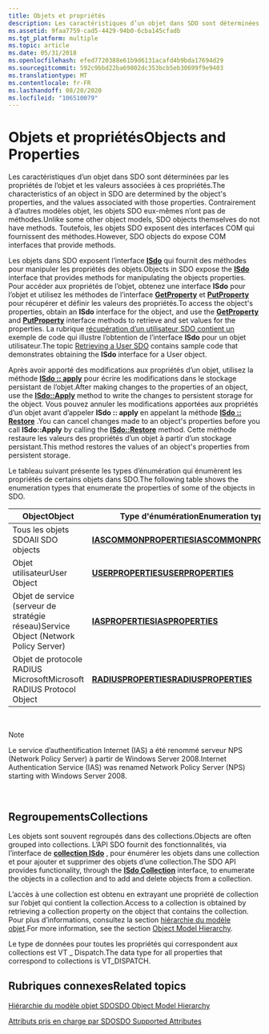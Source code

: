 ```yaml
---
title: Objets et propriétés
description: Les caractéristiques d’un objet dans SDO sont déterminées par les propriétés de l’objet et les valeurs associées à ces propriétés.
ms.assetid: 9faa7759-cad5-4429-94b0-6cba145cfadb
ms.tgt_platform: multiple
ms.topic: article
ms.date: 05/31/2018
ms.openlocfilehash: efed7720388e61b9d6131acafd4b9bda17694d29
ms.sourcegitcommit: 592c9bbd22ba69802dc353bcb5eb30699f9e9403
ms.translationtype: MT
ms.contentlocale: fr-FR
ms.lasthandoff: 08/20/2020
ms.locfileid: "106510079"
---
```

# <a name="objects-and-properties"></a><span data-ttu-id="cff32-103">Objets et propriétés</span><span class="sxs-lookup"><span data-stu-id="cff32-103">Objects and Properties</span></span>

<span data-ttu-id="cff32-104">Les caractéristiques d’un objet dans SDO sont déterminées par les propriétés de l’objet et les valeurs associées à ces propriétés.</span><span class="sxs-lookup"><span data-stu-id="cff32-104">The characteristics of an object in SDO are determined by the object's properties, and the values associated with those properties.</span></span> <span data-ttu-id="cff32-105">Contrairement à d’autres modèles objet, les objets SDO eux-mêmes n’ont pas de méthodes.</span><span class="sxs-lookup"><span data-stu-id="cff32-105">Unlike some other object models, SDO objects themselves do not have methods.</span></span> <span data-ttu-id="cff32-106">Toutefois, les objets SDO exposent des interfaces COM qui fournissent des méthodes.</span><span class="sxs-lookup"><span data-stu-id="cff32-106">However, SDO objects do expose COM interfaces that provide methods.</span></span>

<span data-ttu-id="cff32-107">Les objets dans SDO exposent l’interface [**ISdo**](/windows/desktop/api/sdoias/nn-sdoias-isdo) qui fournit des méthodes pour manipuler les propriétés des objets.</span><span class="sxs-lookup"><span data-stu-id="cff32-107">Objects in SDO expose the [**ISdo**](/windows/desktop/api/sdoias/nn-sdoias-isdo) interface that provides methods for manipulating the objects properties.</span></span> <span data-ttu-id="cff32-108">Pour accéder aux propriétés de l’objet, obtenez une interface **ISdo** pour l’objet et utilisez les méthodes de l’interface [**GetProperty**](/windows/desktop/api/sdoias/nf-sdoias-isdo-getproperty) et [**PutProperty**](/windows/desktop/api/sdoias/nf-sdoias-isdo-putproperty) pour récupérer et définir les valeurs des propriétés.</span><span class="sxs-lookup"><span data-stu-id="cff32-108">To access the object's properties, obtain an **ISdo** interface for the object, and use the [**GetProperty**](/windows/desktop/api/sdoias/nf-sdoias-isdo-getproperty) and [**PutProperty**](/windows/desktop/api/sdoias/nf-sdoias-isdo-putproperty) interface methods to retrieve and set values for the properties.</span></span> <span data-ttu-id="cff32-109">La rubrique [récupération d’un utilisateur SDO contient un](/windows/desktop/Nps/sdo-retrieving-a-user-sdo) exemple de code qui illustre l’obtention de l’interface **ISdo** pour un objet utilisateur.</span><span class="sxs-lookup"><span data-stu-id="cff32-109">The topic [Retrieving a User SDO](/windows/desktop/Nps/sdo-retrieving-a-user-sdo) contains sample code that demonstrates obtaining the **ISdo** interface for a User object.</span></span>

<span data-ttu-id="cff32-110">Après avoir apporté des modifications aux propriétés d’un objet, utilisez la méthode [**ISdo :: apply**](/windows/desktop/api/sdoias/nf-sdoias-isdo-apply) pour écrire les modifications dans le stockage persistant de l’objet.</span><span class="sxs-lookup"><span data-stu-id="cff32-110">After making changes to the properties of an object, use the [**ISdo::Apply**](/windows/desktop/api/sdoias/nf-sdoias-isdo-apply) method to write the changes to persistent storage for the object.</span></span> <span data-ttu-id="cff32-111">Vous pouvez annuler les modifications apportées aux propriétés d’un objet avant d’appeler **ISdo :: apply** en appelant la méthode [**ISdo :: Restore**](/windows/desktop/api/sdoias/nf-sdoias-isdo-restore) .</span><span class="sxs-lookup"><span data-stu-id="cff32-111">You can cancel changes made to an object's properties before you call **ISdo::Apply** by calling the [**ISdo::Restore**](/windows/desktop/api/sdoias/nf-sdoias-isdo-restore) method.</span></span> <span data-ttu-id="cff32-112">Cette méthode restaure les valeurs des propriétés d’un objet à partir d’un stockage persistant.</span><span class="sxs-lookup"><span data-stu-id="cff32-112">This method restores the values of an object's properties from persistent storage.</span></span>

<span data-ttu-id="cff32-113">Le tableau suivant présente les types d’énumération qui énumèrent les propriétés de certains objets dans SDO.</span><span class="sxs-lookup"><span data-stu-id="cff32-113">The following table shows the enumeration types that enumerate the properties of some of the objects in SDO.</span></span>



| <span data-ttu-id="cff32-114">Object</span><span class="sxs-lookup"><span data-stu-id="cff32-114">Object</span></span>                                 | <span data-ttu-id="cff32-115">Type d'énumération</span><span class="sxs-lookup"><span data-stu-id="cff32-115">Enumeration type</span></span>                                       |
|----------------------------------------|--------------------------------------------------------|
| <span data-ttu-id="cff32-116">Tous les objets SDO</span><span class="sxs-lookup"><span data-stu-id="cff32-116">All SDO objects</span></span>                        | [<span data-ttu-id="cff32-117">**IASCOMMONPROPERTIES**</span><span class="sxs-lookup"><span data-stu-id="cff32-117">**IASCOMMONPROPERTIES**</span></span>](/windows/desktop/api/sdoias/ne-sdoias-iascommonproperties) |
| <span data-ttu-id="cff32-118">Objet utilisateur</span><span class="sxs-lookup"><span data-stu-id="cff32-118">User Object</span></span>                            | [<span data-ttu-id="cff32-119">**USERPROPERTIES**</span><span class="sxs-lookup"><span data-stu-id="cff32-119">**USERPROPERTIES**</span></span>](/windows/desktop/api/sdoias/ne-sdoias-userproperties)           |
| <span data-ttu-id="cff32-120">Objet de service (serveur de stratégie réseau)</span><span class="sxs-lookup"><span data-stu-id="cff32-120">Service Object (Network Policy Server)</span></span> | [<span data-ttu-id="cff32-121">**IASPROPERTIES**</span><span class="sxs-lookup"><span data-stu-id="cff32-121">**IASPROPERTIES**</span></span>](/windows/desktop/api/sdoias/ne-sdoias-iasproperties)             |
| <span data-ttu-id="cff32-122">Objet de protocole RADIUS Microsoft</span><span class="sxs-lookup"><span data-stu-id="cff32-122">Microsoft RADIUS Protocol Object</span></span>       | [<span data-ttu-id="cff32-123">**RADIUSPROPERTIES**</span><span class="sxs-lookup"><span data-stu-id="cff32-123">**RADIUSPROPERTIES**</span></span>](/windows/desktop/api/sdoias/ne-sdoias-radiusproperties)       |



 

> [!Note]  
> <span data-ttu-id="cff32-124">Le service d’authentification Internet (IAS) a été renommé serveur NPS (Network Policy Server) à partir de Windows Server 2008.</span><span class="sxs-lookup"><span data-stu-id="cff32-124">Internet Authentication Service (IAS) was renamed Network Policy Server (NPS) starting with Windows Server 2008.</span></span>

 

## <a name="collections"></a><span data-ttu-id="cff32-125">Regroupements</span><span class="sxs-lookup"><span data-stu-id="cff32-125">Collections</span></span>

<span data-ttu-id="cff32-126">Les objets sont souvent regroupés dans des collections.</span><span class="sxs-lookup"><span data-stu-id="cff32-126">Objects are often grouped into collections.</span></span> <span data-ttu-id="cff32-127">L’API SDO fournit des fonctionnalités, via l’interface de [**collection ISdo**](/windows/desktop/api/sdoias/nn-sdoias-isdocollection) , pour énumérer les objets dans une collection et pour ajouter et supprimer des objets d’une collection.</span><span class="sxs-lookup"><span data-stu-id="cff32-127">The SDO API provides functionality, through the [**ISdo Collection**](/windows/desktop/api/sdoias/nn-sdoias-isdocollection) interface, to enumerate the objects in a collection and to add and delete objects from a collection.</span></span>

<span data-ttu-id="cff32-128">L’accès à une collection est obtenu en extrayant une propriété de collection sur l’objet qui contient la collection.</span><span class="sxs-lookup"><span data-stu-id="cff32-128">Access to a collection is obtained by retrieving a collection property on the object that contains the collection.</span></span> <span data-ttu-id="cff32-129">Pour plus d’informations, consultez la section [hiérarchie du modèle objet](/windows/desktop/Nps/sdo-object-model-hierarchy).</span><span class="sxs-lookup"><span data-stu-id="cff32-129">For more information, see the section [Object Model Hierarchy](/windows/desktop/Nps/sdo-object-model-hierarchy).</span></span>

<span data-ttu-id="cff32-130">Le type de données pour toutes les propriétés qui correspondent aux collections est VT \_ Dispatch.</span><span class="sxs-lookup"><span data-stu-id="cff32-130">The data type for all properties that correspond to collections is VT\_DISPATCH.</span></span>

## <a name="related-topics"></a><span data-ttu-id="cff32-131">Rubriques connexes</span><span class="sxs-lookup"><span data-stu-id="cff32-131">Related topics</span></span>

<dl> <dt>

[<span data-ttu-id="cff32-132">Hiérarchie du modèle objet SDO</span><span class="sxs-lookup"><span data-stu-id="cff32-132">SDO Object Model Hierarchy</span></span>](/windows/desktop/Nps/sdo-object-model-hierarchy)
</dt> <dt>

[<span data-ttu-id="cff32-133">Attributs pris en charge par SDO</span><span class="sxs-lookup"><span data-stu-id="cff32-133">SDO Supported Attributes</span></span>](/windows/desktop/Nps/sdo-sdo-supported-attributes)
</dt> </dl>

 

 